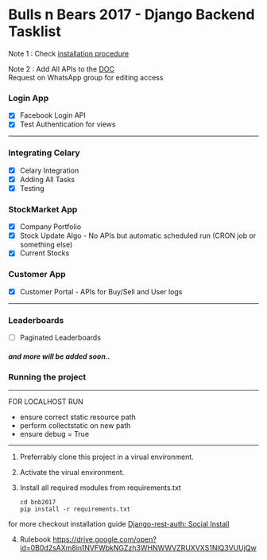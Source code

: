 # Bulls n Bears 2017 - Django Backend Tasklist

Note 1 : Check [installation procedure](#running-the-project)

Note 2 : Add All APIs to the [DOC](https://docs.google.com/spreadsheets/d/13Xr8QN_T2aFtqJ494EZ3Ri-JoE16ndxA-wBZCw4OrrY/edit?usp=sharing) <br>
Request on WhatsApp group for editing access

### Login App
- [x] Facebook Login API
- [x] Test Authentication for views	

---
### Integrating Celary
- [x] Celary Integration
- [x] Adding All Tasks
- [x] Testing

### StockMarket App
- [x] Company Portfolio
- [x] Stock Update Algo - No APIs but automatic scheduled run (CRON job or something else)
- [x] Current Stocks

### Customer App
- [x] Customer Portal - APIs for Buy/Sell and User logs

---
### Leaderboards
- [ ] Paginated Leaderboards


##### and more will be added soon..


### Running the project
---
FOR LOCALHOST RUN

- ensure correct static resource path
- perform collectstatic on new path
- ensure debug = True
---
1. Preferrably clone this project in a virual environment.
2. Activate the virual environment.
3. Install all required modules from requirements.txt
	
	```
	cd bnb2017
	pip install -r requirements.txt   
	```

for more checkout installation guide [Django-rest-auth: Social Install](https://django-rest-auth.readthedocs.io/en/latest/installation.html)
	
4. Rulebook
https://drive.google.com/open?id=0B0d2sAXm8in1NVFWbkNGZzh3WHNWWVZRUXVXS1NlQ3VUUjQw
